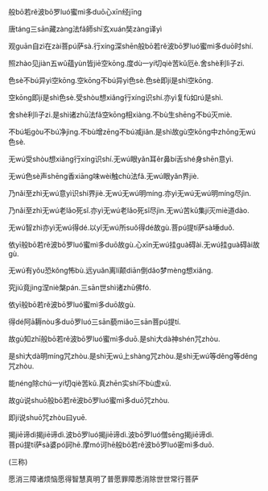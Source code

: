 
般bō若rě波bō罗luó蜜mì多duō心xīn经jīng


唐táng三sān藏zàng法fǎ師shī玄xuán奘zàng译yì


观guān自zì在zài菩pú萨sà.行xíng深shēn般bō若rě波bō罗luó蜜mì多duō时shí. 

照zhào见jiàn五wǔ蕴yùn皆jiē空kōng.度dù一yí切qiè苦kǔ厄è.舍shè利lì子zi. 

色sè不bú异yì空kōng.空kōng不bú异yì色sè.色sè即jí是shì空kōng. 

空kōng即jí是shì色sè.受shòu想xiǎng行xíng识shí.亦yì复fù如rú是shì. 

舍shè利lì子zi.是shì诸zhū法fǎ空kōng相xiàng.不bù生shēng不bú灭miè. 

不bú垢gòu不bú净jìng.不bù增zēng不bú减jiǎn.是shì故gù空kōng中zhōng无wú色sè. 

无wú受shòu想xiǎng行xíng识shí.无wú眼yǎn耳ěr鼻bí舌shé身shēn意yì. 

无wú色sè声shēng香xiāng味wèi触chù法fǎ.无wú眼yǎn界jiè. 

乃nǎi至zhì无wú意yì识shí界jiè.无wú无wú明míng.亦yì无wú无wú明míng尽jìn. 

乃nǎi至zhì无wú老lǎo死sǐ.亦yì无wú老lǎo死sǐ尽jìn.无wú苦kǔ集jí灭miè道dào. 

无wú智zhì亦yì无wú得dé.以yǐ无wú所suǒ得dé故gù.菩pú提tí萨sà埵duǒ. 

依yī般bō若rě波bō罗luó蜜mì多duō故gù.心xīn无wú挂guà碍ài.无wú挂guà碍ài故gù. 

无wú有yǒu恐kǒng怖bù.远yuǎn离lí颠diān倒dǎo梦mèng想xiǎng. 

究jiū竟jìng涅niè槃pán.三sān世shì诸zhū佛fó. 

依yī般bō若rě波bō罗luó蜜mì多duō故gù. 

得dé阿ā耨nòu多duō罗luó三sān藐miǎo三sān菩pú提tí. 

故gù知zhī般bō若rě波bō罗luó蜜mì多duō.是shì大dà神shén咒zhòu. 

是shì大dà明míng咒zhòu.是shì无wú上shàng咒zhòu.是shì无wú等děng等děng咒zhòu. 

能néng除chú一yí切qiè苦kǔ.真zhēn实shí不bù虚xū. 

故gù说shuō般bō若rě波bō罗luó蜜mì多duō咒zhòu.


即jí说shuō咒zhòu曰yuē.     

揭jiē谛dì揭jiē谛dì.波bō罗luó揭jiē谛dì.波bō罗luó僧sēng揭jiē谛dì.  
菩pú提tí萨sà婆pó訶hē.摩mó诃hē般bō若rě波bō罗luó密mì多duō.

(三称)     

愿消三障诸烦恼愿得智慧真明了普愿罪障悉消除世世常行菩萨
